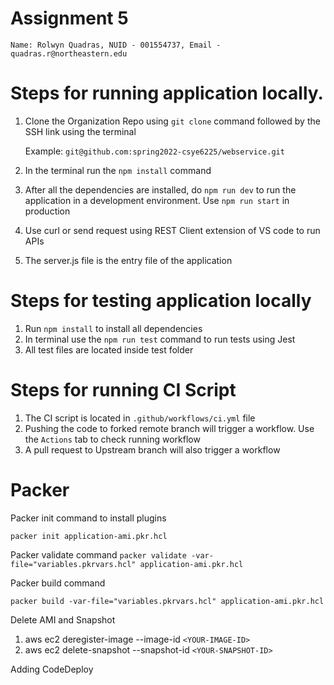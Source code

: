 # Assignment 5

```Name: Rolwyn Quadras, NUID - 001554737, Email - quadras.r@northeastern.edu```

# Steps for running application locally.

1. Clone the Organization Repo using ```git clone``` command followed by the SSH link
   using the terminal

    Example: ```git@github.com:spring2022-csye6225/webservice.git```

2. In the terminal run the ```npm install``` command
3. After all the dependencies are installed, do ```npm run dev``` to run the
   application in a development environment. Use ```npm run start``` in production
4. Use curl or send request using REST Client extension of VS code to run APIs
5. The server.js file is the entry file of the application

# Steps for testing application locally

1. Run ```npm install``` to install all dependencies
2. In terminal use the ```npm run test``` command to run tests using Jest
3. All test files are located inside test folder

# Steps for running CI Script

1. The CI script is located in ```.github/workflows/ci.yml``` file
2. Pushing the code to forked remote branch will trigger a workflow. Use the 
   ```Actions``` tab to check running workflow
3. A pull request to Upstream branch will also trigger a workflow


# Packer

Packer init command to install plugins

```packer init application-ami.pkr.hcl```

Packer validate command
```packer validate -var-file="variables.pkrvars.hcl" application-ami.pkr.hcl```

Packer build command 

```packer build -var-file="variables.pkrvars.hcl" application-ami.pkr.hcl```

Delete AMI and Snapshot
1. aws ec2 deregister-image --image-id ```<YOUR-IMAGE-ID>```
2. aws ec2 delete-snapshot --snapshot-id ```<YOUR-SNAPSHOT-ID>```

Adding CodeDeploy